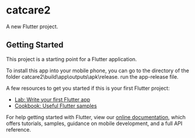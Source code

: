 # catcare2

A new Flutter project.

## Getting Started

This project is a starting point for a Flutter application.

To install this app into your mobile phone,
you can go to the directory of the folder catcare2\build\app\outputs\apk\release.
run the app-release file.

A few resources to get you started if this is your first Flutter project:

- [Lab: Write your first Flutter app](https://flutter.dev/docs/get-started/codelab)
- [Cookbook: Useful Flutter samples](https://flutter.dev/docs/cookbook)

For help getting started with Flutter, view our
[online documentation](https://flutter.dev/docs), which offers tutorials,
samples, guidance on mobile development, and a full API reference.
